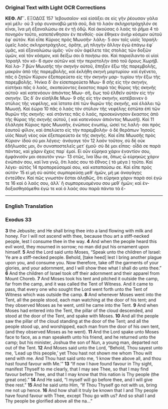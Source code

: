 ### Original Text with Light OCR Corrections

**ΚΕΦ. ΛΓ´.** ΕΞΟΔΟΣ 157
Ἰεβουσαῖον· καὶ εἰσάξει σε εἰς γῆν ῥέουσαν γάλα καὶ μέλι· οὐ 3
γὰρ συναναβῶ μετὰ σοῦ, διὰ τὸ λαὸν σκληροτράχηλόν σε εἶναι,
ἵνα μὴ ἐξαναλώσω σε ἐν τῇ ὁδῷ. Καὶ ἀκούσας ὁ λαὸς τὸ ῥῆμα 4
τὸ πονηρὸν τοῦτο, κατεπένθησαν ἐν πενθοῖς· οὐκ ἔθηκεν ἀνὴρ
κόσμον αὑτοῦ ἐφ᾽ αὑτόν. Καὶ εἶπε Κύριος πρὸς Μωυσῆν· λάλη- 5
σον τοῖς υἱοῖς Ἰσραήλ· ὑμεῖς λαὸς σκληροτράχηλος, ὁρᾶτε, μὴ
πληγὴν ἄλλην ἐγὼ ἐπάγω ἐφ᾽ ὑμᾶς, καὶ ἐξαναλώσω ὑμᾶς· νῦν
οὖν ἀφέλετε τὰς στολὰς τῶν δοξῶν ὑμῶν, καὶ τὸν κόσμον, καὶ
δείξω σοι ἃ ποιήσω σοι. Καὶ παριείλαντο οἱ υἱοὶ Ἰσραὴλ τὸν κό- 6
σμον αὑτῶν καὶ τὴν περιστολὴν ἀπὸ τοῦ ὄρους Χωρήβ. Καὶ λα- 7
βὼν Μωυσῆς τὴν σκηνὴν αὑτοῦ, ἔπηξεν ἔξω τῆς παρεμβολῆς,
μακρὰν ἀπὸ τῆς παρεμβολῆς, καὶ ἐκλήθη σκηνὴ μαρτυρίου· καὶ
ἐγένετο, πᾶς ὁ ζητῶν Κύριον ἐξεπορεύετο εἰς τὴν σκηνὴν μαρ-
τυρίου τὴν ἔξω τῆς παρεμβολῆς. Ἡνίκα δ᾽ ἂν εἰσεπορεύετο Μωυ- 8
σῆς εἰς τὴν σκηνήν, εἰστήκει πᾶς ὁ λαός, σκοπεύοντες ἕκαστος
παρὰ τὰς θύρας τῆς σκηνῆς αὑτοῦ· καὶ κατενόουν ἀπιόντος Μωυ-
σῆ, ἕως τοῦ ἐλθεῖν αὑτὸν εἰς τὴν σκηνήν. Ὡς δ᾽ ἂν εἰσῆλθε Μωυ- 9
σῆς εἰς τὴν σκηνήν, κατέβαινεν ὁ στύλος τῆς νεφέλης, καὶ ἵστατο
ἐπὶ τῶν θυρῶν τῆς σκηνῆς, καὶ ἐλάλει τῷ Μωυσῇ. Καὶ ἑώρα 10
πᾶς ὁ λαὸς τὸν στύλον τῆς νεφέλης ἑστῶτα ἐπὶ τῶν θυρῶν τῆς
σκηνῆς· καὶ στάντες πᾶς ὁ λαός, προσεκύνησαν ἕκαστος ἀπὸ τῆς
θύρας τῆς σκηνῆς αὑτοῦ, ( καὶ κατενόουν ἀπιόντος Μωυσῆ). Καὶ 11
ἐλάλησε Κύριος πρὸς Μωυσῆν, ἐνώπιος ἐνωπίῳ, ὡσεί τις λαλή-
σαι πρὸς ἑαυτοῦ φίλον, καὶ ἀπελύετο εἰς τὴν παρεμβολήν· ὁ δὲ
θεράπων Ἰησοῦς υἱὸς Ναυῆ νέος οὐκ ἐξεπορεύετο ἐκ τῆς σκηνῆς.
Καὶ εἶπε Μωυσῆς πρὸς Κύριον· ἰδοὺ σύ μοι λέγεις· ἀνάγαγε τὸν 12
λαὸν τοῦτον, σὺ δὲ οὐκ ἐδήλωσάς μοι, ὃν συναποστελεῖς μετ᾽ ἐμοῦ·
σὺ δέ μοι εἶπας· οἶδά σε παρὰ πάντας, καὶ χάριν ἔχεις παρ᾽ ἐμοί.
Εἰ οὖν εὕρηκα χάριν ἐναντίον σου, ἐμφάνισόν μοι σεαυτὸν γνω- 13
στῶς, ἵνα ἴδω σε, ὅπως ὦ εὑρηκὼς χάριν ἐνώπιόν σου, καὶ ἵνα
γνῶ, ὅτι λαός σου τὸ ἔθνος ( τὸ μέγα ) τοῦτο. Καὶ λέγει· αὐτὸς 14
προπορεύσομαί σου, καὶ καταπαύσω σε. Καὶ εἶπε πρὸς αὑτόν· 15
εἰ μὴ σὺ αὐτὸς συμπορεύσῃ μεθ᾽ ἡμῶν, μή με ἀναγάγῃς ἐντεῦθεν.
Καὶ πῶς γνωστὸν ἔσται ἀληθῶς, ὅτι εὕρηκα χάριν παρὰ σοὶ ἐγώ τε 16
καὶ ὁ λαός σου, ἀλλ᾽ ἢ συμπορευομένου σου μεθ᾽ ἡμῶν; καὶ ἐν-
δοξασθησόμεθα ἐγώ τε καὶ ὁ λαός σου παρὰ πάντα τὰ ἔ-

---

### English Translation

### Exodus 33

**3** the Jebusite; and He shall bring thee into a land flowing with milk and honey. For I will not ascend with thee, because thou art a stiff-necked people, lest I consume thee in the way.
**4** And when the people heard this evil word, they mourned in sorrow; no man did put his ornament upon himself.
**5** And the Lord said unto Moses, “Speak unto the children of Israel: Ye are a stiff-necked people. Behold, [take heed] lest I bring another plague upon you, and consume you. Now therefore, take off the garments of your glories, and your adornment, and I will show thee what I shall do unto thee.”
**6** And the children of Israel took off their adornment and their apparel from Mount Choreb.
**7** And Moses took his tent and pitched it outside the camp, far from the camp, and it was called the Tent of Witness. And it came to pass, that every one who sought the Lord went forth unto the Tent of Witness which was outside the camp.
**8** And whenever Moses went into the Tent, all the people stood, each man watching at the door of his tent; and they observed Moses as he went, until he came into the Tent.
**9** And when Moses had entered into the Tent, the pillar of the cloud descended, and stood at the door of the Tent, and spake with Moses.
**10** And all the people saw the pillar of the cloud standing at the door of the Tent; and all the people stood up, and worshipped, each man from the door of his own tent, (and they observed Moses as he went).
**11** And the Lord spake unto Moses face to face, as a man speaketh unto his friend, and he returned unto the camp; but his minister, Joshua the son of Nun, a young man, departed not out of the Tent.
**12** And Moses said unto the Lord, “Behold, Thou sayest unto me, ‘Lead up this people,’ yet Thou hast not shown me whom Thou wilt send with me. And Thou hast said unto me, ‘I know thee above all, and thou hast found favour with Me.’”
**13** “If now I have found favour in Thy sight, manifest Thyself to me clearly, that I may see Thee, so that I may find favour before Thee, and that I may know that this nation is Thy people (the great one).”
**14** And He said, “I myself will go before thee, and I will give thee rest.”
**15** And he said unto Him, “If Thou Thyself go not with us, bring me not up hence.
**16** And how shall it truly be known that I and Thy people have found favour with Thee, except Thou go with us? And so shall I and Thy people be glorified above all the na…”